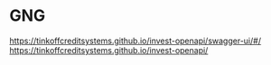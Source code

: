 # GNG
https://tinkoffcreditsystems.github.io/invest-openapi/swagger-ui/#/
https://tinkoffcreditsystems.github.io/invest-openapi/